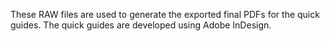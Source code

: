 These RAW files are used to generate the exported final PDFs for the quick guides.  The quick guides are developed using Adobe InDesign.

